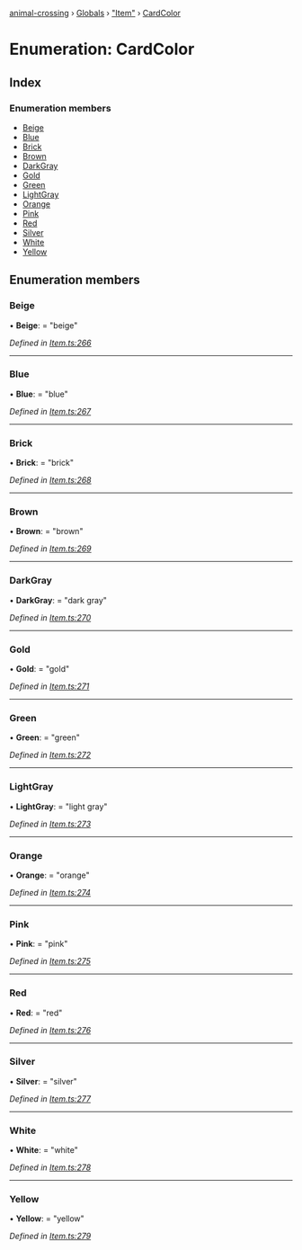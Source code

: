 [animal-crossing](../README.md) › [Globals](../globals.md) › ["Item"](../modules/_item_.md) › [CardColor](_item_.cardcolor.md)

# Enumeration: CardColor

## Index

### Enumeration members

* [Beige](_item_.cardcolor.md#beige)
* [Blue](_item_.cardcolor.md#blue)
* [Brick](_item_.cardcolor.md#brick)
* [Brown](_item_.cardcolor.md#brown)
* [DarkGray](_item_.cardcolor.md#darkgray)
* [Gold](_item_.cardcolor.md#gold)
* [Green](_item_.cardcolor.md#green)
* [LightGray](_item_.cardcolor.md#lightgray)
* [Orange](_item_.cardcolor.md#orange)
* [Pink](_item_.cardcolor.md#pink)
* [Red](_item_.cardcolor.md#red)
* [Silver](_item_.cardcolor.md#silver)
* [White](_item_.cardcolor.md#white)
* [Yellow](_item_.cardcolor.md#yellow)

## Enumeration members

###  Beige

• **Beige**: = "beige"

*Defined in [Item.ts:266](https://github.com/Norviah/animal-crossing/blob/fbef868/module/types/Item.ts#L266)*

___

###  Blue

• **Blue**: = "blue"

*Defined in [Item.ts:267](https://github.com/Norviah/animal-crossing/blob/fbef868/module/types/Item.ts#L267)*

___

###  Brick

• **Brick**: = "brick"

*Defined in [Item.ts:268](https://github.com/Norviah/animal-crossing/blob/fbef868/module/types/Item.ts#L268)*

___

###  Brown

• **Brown**: = "brown"

*Defined in [Item.ts:269](https://github.com/Norviah/animal-crossing/blob/fbef868/module/types/Item.ts#L269)*

___

###  DarkGray

• **DarkGray**: = "dark gray"

*Defined in [Item.ts:270](https://github.com/Norviah/animal-crossing/blob/fbef868/module/types/Item.ts#L270)*

___

###  Gold

• **Gold**: = "gold"

*Defined in [Item.ts:271](https://github.com/Norviah/animal-crossing/blob/fbef868/module/types/Item.ts#L271)*

___

###  Green

• **Green**: = "green"

*Defined in [Item.ts:272](https://github.com/Norviah/animal-crossing/blob/fbef868/module/types/Item.ts#L272)*

___

###  LightGray

• **LightGray**: = "light gray"

*Defined in [Item.ts:273](https://github.com/Norviah/animal-crossing/blob/fbef868/module/types/Item.ts#L273)*

___

###  Orange

• **Orange**: = "orange"

*Defined in [Item.ts:274](https://github.com/Norviah/animal-crossing/blob/fbef868/module/types/Item.ts#L274)*

___

###  Pink

• **Pink**: = "pink"

*Defined in [Item.ts:275](https://github.com/Norviah/animal-crossing/blob/fbef868/module/types/Item.ts#L275)*

___

###  Red

• **Red**: = "red"

*Defined in [Item.ts:276](https://github.com/Norviah/animal-crossing/blob/fbef868/module/types/Item.ts#L276)*

___

###  Silver

• **Silver**: = "silver"

*Defined in [Item.ts:277](https://github.com/Norviah/animal-crossing/blob/fbef868/module/types/Item.ts#L277)*

___

###  White

• **White**: = "white"

*Defined in [Item.ts:278](https://github.com/Norviah/animal-crossing/blob/fbef868/module/types/Item.ts#L278)*

___

###  Yellow

• **Yellow**: = "yellow"

*Defined in [Item.ts:279](https://github.com/Norviah/animal-crossing/blob/fbef868/module/types/Item.ts#L279)*
